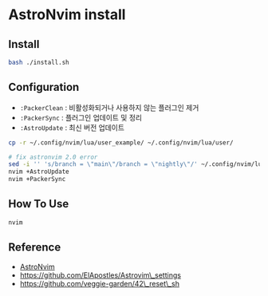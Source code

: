 # AstroNvim install

## Install
```sh
bash ./install.sh
```

## Configuration
- `:PackerClean` : 비활성화되거나 사용하지 않는 플러그인 제거
- `:PackerSync` : 플러그인 업데이트 및 정리
- `:AstroUpdate` : 최신 버전 업데이트
```sh
cp -r ~/.config/nvim/lua/user_example/ ~/.config/nvim/lua/user/

# fix astronvim 2.0 error
sed -i '' 's/branch = \"main\"/branch = \"nightly\"/' ~/.config/nvim/lua/user/init.lua
nvim +AstroUpdate
nvim +PackerSync
```

## How To Use
```sh
nvim
```


## Reference
- [AstroNvim](https://astronvim.github.io/)
- https://github.com/ElApostles/Astrovim\_settings
- https://github.com/veggie-garden/42\_reset\_sh
